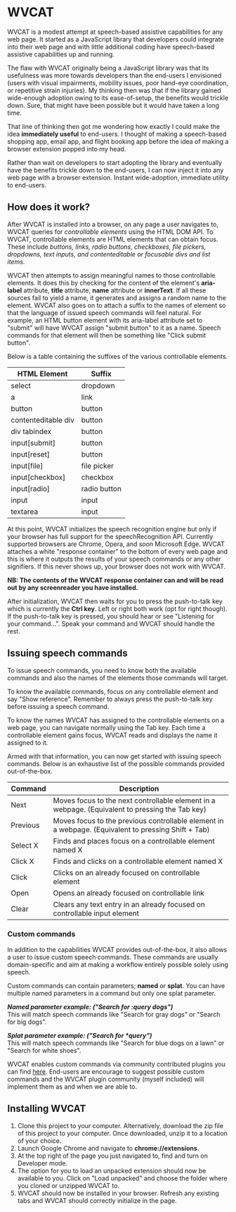 # WVCAT

WVCAT is a modest attempt at speech-based assistive capabilities for any web page. It started as a JavaScript library that developers could integrate into their web page and with little additional coding have speech-based assistive capabilities up and running.

The flaw with WVCAT originally being a JavaScript library was that its usefulness was more towards developers than the end-users I envisioned (users with visual impairments, mobility issues, poor hand-eye coordination, or repetitive strain injuries). My thinking then was that if the library gained wide-enough adoption owing to its ease-of-setup, the benefits would trickle down. Sure, that might have been possible but it would have taken a long time.

That line of thinking then got me wondering how exactly I could make the idea **immediately useful** to end-users. I thought of making a speech-based shopping app, email app, and flight booking app before the idea of making a browser extension popped into my head.

Rather than wait on developers to start adopting the library and eventually have the benefits trickle down to the end-users, I can now inject it into any web page with a browser extension. Instant wide-adoption, immediate utility to end-users.

## How does it work?

After WVCAT is installed into a browser, on any page a user navigates to, WVCAT queries for _controllable elements_ using the HTML DOM API. To WVCAT, controllable elements are HTML elements that can obtain focus. These include _buttons, links, radio buttons, checkboxes, file pickers, dropdowns, text inputs, and contenteditable or focusable divs and list items_.

WVCAT then attempts to assign meaningful names to those controllable elements. It does this by checking for the content of the element's **aria-label** attribute, **title** attribute, **name** attribute or **innerText**. If all these sources fail to yield a name, it generates and assigns a random name to the element. WVCAT also goes on to attach a suffix to the names of element so that the language of issued speech commands will feel natural. For example, an HTML button element with its aria-label attribute set to "submit" will have WVCAT assign "submit button" to it as a name. Speech commands for that element will then be something like "Click submit button".

Below is a table containing the suffixes of the various controllable elements.

| HTML Element        | Suffix       |
| ------------------- | ------------ |
| select              | dropdown     |
| a                   | link         |
| button              | button       |
| contenteditable div | button       |
| div tabindex        | button       |
| input[submit]       | button       |
| input[reset]        | button       |
| input[file]         | file picker  |
| input[checkbox]     | checkbox     |
| input[radio]        | radio button |
| input               | input        |
| textarea            | input        |

At this point, WVCAT initializes the speech recognition engine but only if your browser has full support for the speechRecognition API. Currently supported browsers are Chrome, Opera, and _soon_ Microsoft Edge. WVCAT attaches a white "response container" to the bottom of every web page and this is where it outputs the results of your speech commands or any other signifiers. If this never shows up, your browser does not work with WVCAT.

**NB: The contents of the WVCAT response container can and will be read out by any screenreader you have installed.**

After initialization, WVCAT then waits for you to press the push-to-talk key which is currently the **Ctrl key**. Left or right both work (opt for right though). If the push-to-talk key is pressed, you should hear or see "Listening for your command...". Speak your command and WVCAT should handle the rest.

## Issuing speech commands

To issue speech commands, you need to know both the available commands and also the names of the elements those commands will target.

To know the available commands, focus on any controllable element and say "Show reference". Remember to always press the push-to-talk key before issuing a speech command.

To know the names WVCAT has assigned to the controllable elements on a web page, you can navigate normally using the Tab key. Each time a controllable element gains focus, WVCAT reads and displays the name it assigned to it.

Armed with that information, you can now get started with issuing speech commands. Below is an exhaustive list of the possible commands provided out-of-the-box.

| Command  | Description                                                                                         |
| -------- | --------------------------------------------------------------------------------------------------- |
| Next     | Moves focus to the next controllable element in a webpage. (Equivalent to pressing the Tab key)     |
| Previous | Moves focus to the previous controllable element in a webpage. (Equivalent to pressing Shift + Tab) |
| Select X | Finds and places focus on a controllable element named X                                            |
| Click X  | Finds and clicks on a controllable element named X                                                  |
| Click    | Clicks on an already focused on controllable element                                                |
| Open     | Opens an already focused on controllable link                                                       |
| Clear    | Clears any text entry in an already focused on controllable input element                           |

### Custom commands

In addition to the capabilities WVCAT provides out-of-the-box, it also allows a user to issue custom speech commands. These commands are usually domain-specific and aim at making a workflow entirely possible solely using speech.

Custom commands can contain parameters; **named** or **splat**. You can have multiple named parameters in a command but only one splat parameter.

_**Named parameter example: ("Search for **:query** dogs")**_<br>
This will match speech commands like "Search for gray dogs" or "Search for big dogs".

_**Splat parameter example: ("Search for \*query")**_<br>
This will match speech commands like "Search for blue dogs on a lawn" or "Search for white shoes".

WVCAT enables custom commands via community contributed plugins you can find <a href="https://github.com/mclintprojects/wvcat-plugins">here</a>. End-users are encourage to suggest possible custom commands and the WVCAT plugin community (myself included) will implement them as and when we are able to.

## Installing WVCAT

1. Clone this project to your computer. Alternatively, download the zip file of this project to your computer. Once downloaded, unzip it to a location of your choice.
2. Launch Google Chrome and navigate to **chrome://extensions**.
3. At the top right of the page you just navigated to, find and turn on Developer mode.
4. The option for you to load an unpacked extension should now be available to you. Click on "Load unpacked" and choose the folder where you cloned or unzipped WVCAT to.
5. WVCAT should now be installed in your browser. Refresh any existing tabs and WVCAT should correctly initialize in the page.
